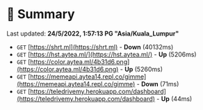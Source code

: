 # 📖 Summary
Last updated: **24/5/2022, 1:57:13 PG "Asia/Kuala_Lumpur"**

- `GET` [https://shrt.ml](https://shrt.ml) - **Down** (40132ms)
- `GET` [https://hst.aytea.ml/](https://hst.aytea.ml/) - **Up** (5206ms)
- `GET` [https://color.aytea.ml/4b31d6.png](https://color.aytea.ml/4b31d6.png) - **Up** (5260ms)
- `GET` [https://memeapi.aytea14.repl.co/gimme](https://memeapi.aytea14.repl.co/gimme) - **Down** (71ms)
- `GET` [https://teledrivemy.herokuapp.com/dashboard](https://teledrivemy.herokuapp.com/dashboard) - **Up** (44ms)

